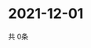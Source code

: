 # 2021-12-01
  共 0条

  <!-- BEGIN -->
  <!-- 最后更新时间Wed Dec 01 2021 11:02:43 GMT+0000 (Coordinated Universal Time) -->
  
  <!-- END -->
  
  